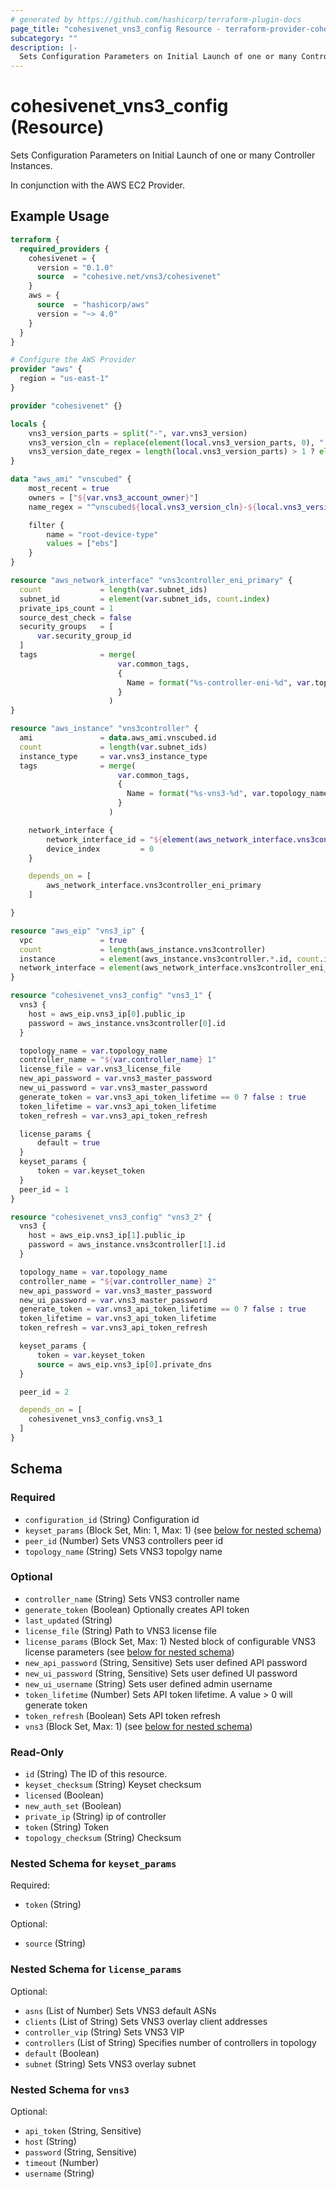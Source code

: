 ```yaml
---
# generated by https://github.com/hashicorp/terraform-plugin-docs
page_title: "cohesivenet_vns3_config Resource - terraform-provider-cohesivenet"
subcategory: ""
description: |-
  Sets Configuration Parameters on Initial Launch of one or many Controller Instances
---
```


# cohesivenet_vns3_config (Resource)

Sets Configuration Parameters on Initial Launch of one or many Controller Instances. 

In conjunction with the AWS EC2 Provider. 

## Example Usage

```terraform
terraform {
  required_providers {
    cohesivenet = {
      version = "0.1.0"
      source  = "cohesive.net/vns3/cohesivenet"
    }
    aws = {
      source  = "hashicorp/aws"
      version = "~> 4.0"
    }
  }
}

# Configure the AWS Provider
provider "aws" {
  region = "us-east-1"
}

provider "cohesivenet" {}

locals {
    vns3_version_parts = split("-", var.vns3_version)
    vns3_version_cln = replace(element(local.vns3_version_parts, 0), ".", "")
    vns3_version_date_regex = length(local.vns3_version_parts) > 1 ? element(local.vns3_version_parts, 1) : "[0-9a-z]+"
}

data "aws_ami" "vnscubed" {
    most_recent = true
    owners = ["${var.vns3_account_owner}"]
    name_regex = "^vnscubed${local.vns3_version_cln}-${local.vns3_version_date_regex}-${var.vns3_license_type}.*"

    filter {
        name = "root-device-type"
        values = ["ebs"]
    }
}

resource "aws_network_interface" "vns3controller_eni_primary" {
  count             = length(var.subnet_ids)
  subnet_id         = element(var.subnet_ids, count.index)
  private_ips_count = 1
  source_dest_check = false
  security_groups   = [
      var.security_group_id
  ] 
  tags              = merge(
                        var.common_tags,
                        {
                          Name = format("%s-controller-eni-%d", var.topology_name, count.index)
                        }
                      )
}

resource "aws_instance" "vns3controller" {
  ami               = data.aws_ami.vnscubed.id
  count             = length(var.subnet_ids)
  instance_type     = var.vns3_instance_type
  tags              = merge(
                        var.common_tags,
                        {
                          Name = format("%s-vns3-%d", var.topology_name, count.index)
                        }
                      )

    network_interface {
        network_interface_id = "${element(aws_network_interface.vns3controller_eni_primary.*.id, count.index)}"
        device_index         = 0
    }

    depends_on = [
        aws_network_interface.vns3controller_eni_primary
    ]

}

resource "aws_eip" "vns3_ip" {
  vpc               = true
  count             = length(aws_instance.vns3controller)
  instance          = element(aws_instance.vns3controller.*.id, count.index)
  network_interface = element(aws_network_interface.vns3controller_eni_primary.*.id, count.index)
}

resource "cohesivenet_vns3_config" "vns3_1" {
  vns3 {
    host = aws_eip.vns3_ip[0].public_ip
    password = aws_instance.vns3controller[0].id
  }

  topology_name = var.topology_name
  controller_name = "${var.controller_name} 1"
  license_file = var.vns3_license_file
  new_api_password = var.vns3_master_password
  new_ui_password = var.vns3_master_password
  generate_token = var.vns3_api_token_lifetime == 0 ? false : true
  token_lifetime = var.vns3_api_token_lifetime
  token_refresh = var.vns3_api_token_refresh

  license_params {
      default = true
  }
  keyset_params {
      token = var.keyset_token
  }
  peer_id = 1
}

resource "cohesivenet_vns3_config" "vns3_2" {
  vns3 {
    host = aws_eip.vns3_ip[1].public_ip
    password = aws_instance.vns3controller[1].id
  }

  topology_name = var.topology_name
  controller_name = "${var.controller_name} 2"
  new_api_password = var.vns3_master_password
  new_ui_password = var.vns3_master_password
  generate_token = var.vns3_api_token_lifetime == 0 ? false : true
  token_lifetime = var.vns3_api_token_lifetime
  token_refresh = var.vns3_api_token_refresh

  keyset_params {
      token = var.keyset_token
      source = aws_eip.vns3_ip[0].private_dns
  }

  peer_id = 2

  depends_on = [
    cohesivenet_vns3_config.vns3_1
  ]
}
```

<!-- schema generated by tfplugindocs -->
## Schema

### Required

- `configuration_id` (String) Configuration id
- `keyset_params` (Block Set, Min: 1, Max: 1) (see [below for nested schema](#nestedblock--keyset_params))
- `peer_id` (Number) Sets VNS3 controllers peer id
- `topology_name` (String) Sets VNS3 topolgy name

### Optional

- `controller_name` (String) Sets VNS3 controller name
- `generate_token` (Boolean) Optionally creates API token
- `last_updated` (String)
- `license_file` (String) Path to VNS3 license file
- `license_params` (Block Set, Max: 1) Nested block of configurable VNS3 license parameters (see [below for nested schema](#nestedblock--license_params))
- `new_api_password` (String, Sensitive) Sets user defined API password
- `new_ui_password` (String, Sensitive) Sets user defined UI password
- `new_ui_username` (String) Sets user defined admin username
- `token_lifetime` (Number) Sets API token lifetime. A value > 0 will generate token
- `token_refresh` (Boolean) Sets API token refresh
- `vns3` (Block Set, Max: 1) (see [below for nested schema](#nestedblock--vns3))

### Read-Only

- `id` (String) The ID of this resource.
- `keyset_checksum` (String) Keyset checksum
- `licensed` (Boolean)
- `new_auth_set` (Boolean)
- `private_ip` (String) ip of controller
- `token` (String) Token
- `topology_checksum` (String) Checksum

<a id="nestedblock--keyset_params"></a>
### Nested Schema for `keyset_params`

Required:

- `token` (String)

Optional:

- `source` (String)


<a id="nestedblock--license_params"></a>
### Nested Schema for `license_params`

Optional:

- `asns` (List of Number) Sets VNS3 default ASNs
- `clients` (List of String) Sets VNS3 overlay client addresses
- `controller_vip` (String) Sets VNS3 VIP
- `controllers` (List of String) Specifies number of controllers in topology
- `default` (Boolean)
- `subnet` (String) Sets VNS3 overlay subnet


<a id="nestedblock--vns3"></a>
### Nested Schema for `vns3`

Optional:

- `api_token` (String, Sensitive)
- `host` (String)
- `password` (String, Sensitive)
- `timeout` (Number)
- `username` (String)


